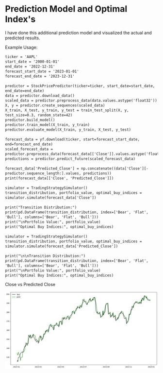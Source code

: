 # Prediction Model and Optimal Index's

I have done this additional prediction model and visualized the actual and predicted results.

Example Usage:

    ticker = 'AAPL'
    start_date = '2000-01-01'
    end_date = '2022-12-31'
    forecast_start_date = '2023-01-01'
    forecast_end_date = '2023-12-31'
    
    predictor = StockPricePredictor(ticker=ticker, start_date=start_date, end_date=end_date)
    data = predictor.download_data()
    scaled_data = predictor.preprocess_data(data.values.astype('float32'))
    X, y = predictor.create_sequences(scaled_data)
    X_train, X_test, y_train, y_test = train_test_split(X, y, test_size=0.3, random_state=42)
    predictor.build_model()
    predictor.train_model(X_train, y_train)
    predictor.evaluate_model(X_train, y_train, X_test, y_test)
    
    forecast_data = yf.download(ticker, start=forecast_start_date, end=forecast_end_date)
    scaled_forecast_data = predictor.preprocess_data(forecast_data[['Close']].values.astype('float32'))
    predictions = predictor.predict_future(scaled_forecast_data)
    
    forecast_data['Predicted_Close'] = np.concatenate((data['Close'][-predictor.sequence_length:].values, predictions))
    print(forecast_data[['Close', 'Predicted_Close']])

    simulator = TradingStrategySimulator()
    transition_distribution, portfolio_value, optimal_buy_indices = simulator.simulate(forecast_data['Close'])

    print("Transition Distribution:")
    print(pd.DataFrame(transition_distribution, index=['Bear', 'Flat', 'Bull'], columns=['Bear', 'Flat', 'Bull']))
    print("\nPortfolio Value:", portfolio_value)
    print("Optimal Buy Indices:", optimal_buy_indices)

    simulator = TradingStrategySimulator()
    transition_distribution, portfolio_value, optimal_buy_indices = simulator.simulate(forecast_data['Predicted_Close'])

    print("\n\nTransition Distribution:")
    print(pd.DataFrame(transition_distribution, index=['Bear', 'Flat', 'Bull'], columns=['Bear', 'Flat', 'Bull']))
    print("\nPortfolio Value:", portfolio_value)
    print("Optimal Buy Indices:", optimal_buy_indices)


Close vs Predicted Close

![alt text](https://github.com/THARAGESHWARAN-SATHYAMOORTHY/Sigma-Internship-Coding-Challenge/blob/main/Model/img/plot1.png?raw=true)

